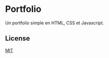 # Portfolio

Un portfolio simple en HTML, CSS et Javascript.

## License

[MIT](https://choosealicense.com/licenses/mit/)
